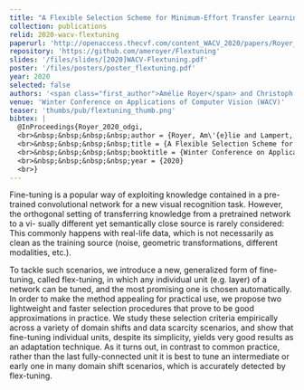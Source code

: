 ```yaml
---
title: "A Flexible Selection Scheme for Minimum-Effort Transfer Learning"
collection: publications
relid: 2020-wacv-flextuning
paperurl: 'http://openaccess.thecvf.com/content_WACV_2020/papers/Royer_A_Flexible_Selection_Scheme_for_Minimum-Effort_Transfer_Learning_WACV_2020_paper.pdf'
repository: 'https://github.com/ameroyer/Flextuning'
slides: '/files/slides/[2020]WACV-Flextuning.pdf'
poster: '/files/posters/poster_flextuning.pdf'
year: 2020
selected: false
authors: '<span class="first_author">Amélie Royer</span> and Christoph Lampert'
venue: 'Winter Conference on Applications of Computer Vision (WACV)'
teaser: 'thumbs/pub/flextuning_thumb.png'
bibtex: |
  @InProceedings{Royer_2020_odgi,
  <br>&nbsp;&nbsp;&nbsp;&nbsp;author = {Royer, Am\'{e}lie and Lampert, Christoph H.},
  <br>&nbsp;&nbsp;&nbsp;&nbsp;title = {A Flexible Selection Scheme for Minimum-Effort Transfer Learning},
  <br>&nbsp;&nbsp;&nbsp;&nbsp;booktitle = {Winter Conference on Applications of Computer Vision (WACV)},
  <br>&nbsp;&nbsp;&nbsp;&nbsp;year = {2020}
  <br>}
---
```


Fine-tuning is a popular way of exploiting knowledge contained in a pre-trained convolutional network for a new visual recognition task. However, the orthogonal setting of transferring knowledge from a pretrained network to a vi- sually different yet semantically close source is rarely considered: This commonly happens with real-life data, which is not necessarily as clean as the training source (noise, geometric transformations, different modalities, etc.).

To tackle such scenarios, we introduce a new, generalized form of fine-tuning, called flex-tuning, in which any individual unit (e.g. layer) of a network can be tuned, and the most promising one is chosen automatically. In order to make the method appealing for practical use, we propose two lightweight and faster selection procedures that prove to be good approximations in practice. We study these selection criteria empirically across a variety of domain shifts and data scarcity scenarios, and show that fine-tuning individual units, despite its simplicity, yields very good results as an adaptation technique. As it turns out, in contrast to common practice, rather than the last fully-connected unit it is best to tune an intermediate or early one in many domain shift scenarios, which is accurately detected by flex-tuning.
